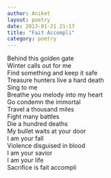 ```yaml
---
author: Aniket
layout: poetry
date: 2013-01-21 21:17
title: "Fait Accompli"
category: poetry
---
```


Behind this golden gate<br/>
Winter calls out for me<br/>
Find something and keep it safe<br/>
Treasure hunters live a hard death<br/>
Sing to me<br/>
Breathe you melody into my heart<br/>
Go condemn the immortal<br/>
Travel a thousand miles<br/>
Fight many battles<br/>
Die a hundred deaths<br/>
My bullet waits at your door<br/>
I am your fall<br/>
Violence disguised in blood<br/>
I am your savior<br/>
I am your life<br/>
Sacrifice is fait accompli